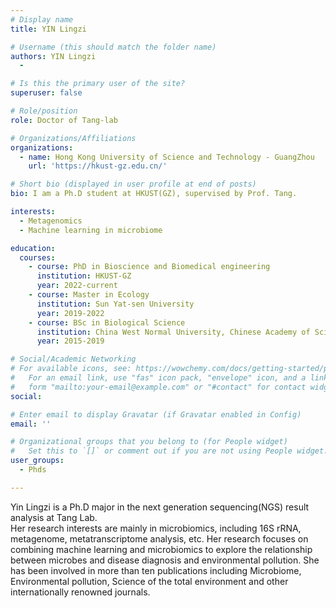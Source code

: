 ```yaml
---
# Display name
title: YIN Lingzi

# Username (this should match the folder name)
authors: YIN Lingzi
  - 

# Is this the primary user of the site?
superuser: false

# Role/position
role: Doctor of Tang-lab

# Organizations/Affiliations
organizations:
  - name: Hong Kong University of Science and Technology - GuangZhou
    url: 'https://hkust-gz.edu.cn/'

# Short bio (displayed in user profile at end of posts)
bio: I am a Ph.D student at HKUST(GZ), supervised by Prof. Tang.

interests:
  - Metagenomics 
  - Machine learning in microbiome

education:
  courses:
    - course: PhD in Bioscience and Biomedical engineering
      institution: HKUST-GZ
      year: 2022-current
    - course: Master in Ecology
      institution: Sun Yat-sen University
      year: 2019-2022
    - course: BSc in Biological Science
      institution: China West Normal University, Chinese Academy of Sciences (Chengdu)
      year: 2015-2019

# Social/Academic Networking
# For available icons, see: https://wowchemy.com/docs/getting-started/page-builder/#icons
#   For an email link, use "fas" icon pack, "envelope" icon, and a link in the
#   form "mailto:your-email@example.com" or "#contact" for contact widget.
social:

# Enter email to display Gravatar (if Gravatar enabled in Config)
email: ''

# Organizational groups that you belong to (for People widget)
#   Set this to `[]` or comment out if you are not using People widget.
user_groups:
  - Phds

---
```

Yin Lingzi is a Ph.D major in the next generation sequencing(NGS) result analysis at Tang Lab.
<br>
Her research interests are mainly in microbiomics, including 16S rRNA, metagenome, metatranscriptome analysis, etc. Her research focuses on combining machine learning and microbiomics to explore the relationship between microbes and disease diagnosis and environmental pollution. She has been involved in more than ten publications including Microbiome, Environmental pollution, Science of the total environment and other internationally renowned journals.
